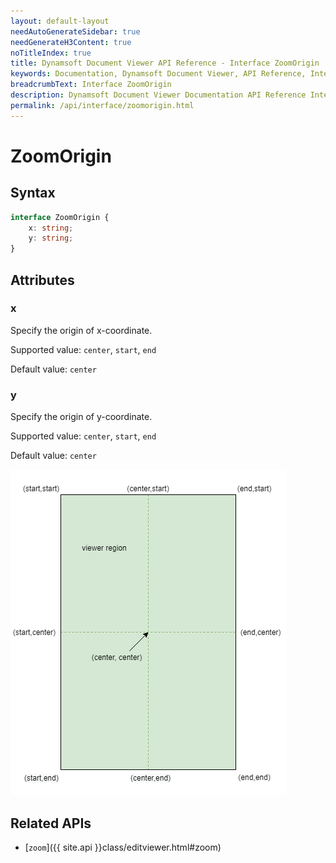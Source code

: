 ```yaml
---
layout: default-layout
needAutoGenerateSidebar: true
needGenerateH3Content: true
noTitleIndex: true
title: Dynamsoft Document Viewer API Reference - Interface ZoomOrigin
keywords: Documentation, Dynamsoft Document Viewer, API Reference, Interface ZoomOrigin
breadcrumbText: Interface ZoomOrigin
description: Dynamsoft Document Viewer Documentation API Reference Interface ZoomOrigin Page
permalink: /api/interface/zoomorigin.html
---
```


# ZoomOrigin

## Syntax

```typescript
interface ZoomOrigin {
    x: string; 
    y: string; 
}
```

## Attributes

### x

Specify the origin of x-coordinate.

Supported value: `center`, `start`, `end`

Default value: `center`

### y

Specify the origin of y-coordinate.

Supported value: `center`, `start`, `end`

Default value: `center`


![Zoom Origin](/assets/imgs/zoomorigin.png)    

## Related APIs

- [`zoom`]({{ site.api }}class/editviewer.html#zoom)